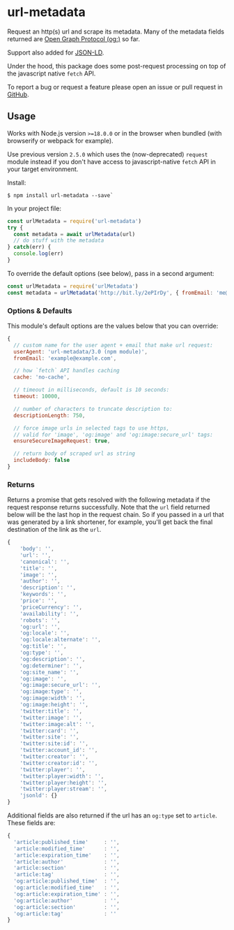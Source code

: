 # url-metadata

Request an http(s) url and scrape its metadata. Many of the metadata fields returned are [Open Graph Protocol (og:)](http://ogp.me/) so far.

Support also added for [JSON-LD](https://moz.com/blog/json-ld-for-beginners).

Under the hood, this package does some post-request processing on top of the javascript native `fetch` API.

To report a bug or request a feature please open an issue or pull request in [GitHub](https://github.com/laurengarcia/url-metadata).


## Usage
Works with Node.js version `>=18.0.0` or in the browser when bundled (with browserify or webpack for example).

Use previous version `2.5.0` which uses the (now-deprecated) `request` module instead if you don't have access to javascript-native `fetch` API in your target environment.

Install:
```
$ npm install url-metadata --save`
```

In your project file:
```javascript
const urlMetadata = require('url-metadata')
try {
  const metadata = await urlMetadata(url)
  // do stuff with the metadata
} catch(err) {
  console.log(err)
}
```

To override the default options (see below), pass in a second argument:
```javascript
const urlMetadata = require('urlMetadata')
const metadata = urlMetadata('http://bit.ly/2ePIrDy', { fromEmail: 'me@myexample.com' })
```

### Options & Defaults
This module's default options are the values below that you can override:
```javascript
{
  // custom name for the user agent + email that make url request:
  userAgent: 'url-metadata/3.0 (npm module)',
  fromEmail: 'example@example.com',

  // how `fetch` API handles caching
  cache: 'no-cache',

  // timeout in milliseconds, default is 10 seconds:
  timeout: 10000,

  // number of characters to truncate description to:
  descriptionLength: 750,

  // force image urls in selected tags to use https,
  // valid for 'image', 'og:image' and 'og:image:secure_url' tags:
  ensureSecureImageRequest: true,

  // return body of scraped url as string
  includeBody: false
}
```

### Returns
Returns a promise that gets resolved with the following metadata if the request response returns successfully. Note that the `url` field returned below will be the last hop in the request chain. So if you passed in a url that was generated by a link shortener, for example, you'll get back the final destination of the link as the `url`.
```javascript
{
    'body': '',
    'url': '',
    'canonical': '',
    'title': '',
    'image': '',
    'author': '',
    'description': '',
    'keywords': '',
    'price': '',
    'priceCurrency': '',
    'availability': '',
    'robots': '',
    'og:url': '',
    'og:locale': '',
    'og:locale:alternate': '',
    'og:title': '',
    'og:type': '',
    'og:description': '',
    'og:determiner': '',
    'og:site_name': '',
    'og:image': '',
    'og:image:secure_url': '',
    'og:image:type': '',
    'og:image:width': '',
    'og:image:height': '',
    'twitter:title': '',
    'twitter:image': '',
    'twitter:image:alt': '',
    'twitter:card': '',
    'twitter:site': '',
    'twitter:site:id': '',
    'twitter:account_id': '',
    'twitter:creator': '',
    'twitter:creator:id': '',
    'twitter:player': '',
    'twitter:player:width': '',
    'twitter:player:height': '',
    'twitter:player:stream': '',
    'jsonld': {}
}
```

Additional fields are also returned if the url has an `og:type` set to `article`. These fields are:
```javascript
{
  'article:published_time'     : '',
  'article:modified_time'      : '',
  'article:expiration_time'    : '',
  'article:author'             : '',
  'article:section'            : '',
  'article:tag'                : '',
  'og:article:published_time'  : '',
  'og:article:modified_time'   : '',
  'og:article:expiration_time' : '',
  'og:article:author'          : '',
  'og:article:section'         : '',
  'og:article:tag'             : ''
}
```

